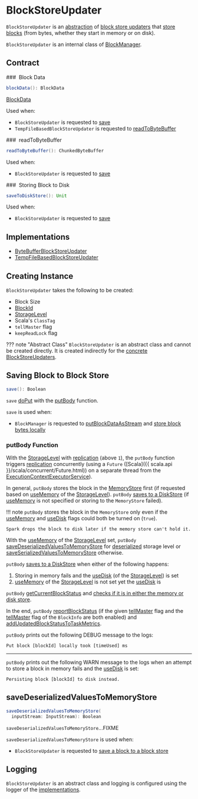 # BlockStoreUpdater

`BlockStoreUpdater` is an [abstraction](#contract) of [block store updaters](#implementations) that [store blocks](#save) (from bytes, whether they start in memory or on disk).

`BlockStoreUpdater` is an internal class of [BlockManager](BlockManager.md).

## Contract

### <span id="blockData"> Block Data

```scala
blockData(): BlockData
```

[BlockData](BlockData.md)

Used when:

* `BlockStoreUpdater` is requested to [save](#save)
* `TempFileBasedBlockStoreUpdater` is requested to [readToByteBuffer](TempFileBasedBlockStoreUpdater.md#readToByteBuffer)

### <span id="readToByteBuffer"> readToByteBuffer

```scala
readToByteBuffer(): ChunkedByteBuffer
```

Used when:

* `BlockStoreUpdater` is requested to [save](#save)

### <span id="saveToDiskStore"> Storing Block to Disk

```scala
saveToDiskStore(): Unit
```

Used when:

* `BlockStoreUpdater` is requested to [save](#save)

## Implementations

* [ByteBufferBlockStoreUpdater](ByteBufferBlockStoreUpdater.md)
* [TempFileBasedBlockStoreUpdater](TempFileBasedBlockStoreUpdater.md)

## Creating Instance

`BlockStoreUpdater` takes the following to be created:

* <span id="blockSize"> Block Size
* <span id="blockId"> [BlockId](BlockId.md)
* <span id="level"> [StorageLevel](StorageLevel.md)
* <span id="classTag"> Scala's `ClassTag`
* <span id="tellMaster"> `tellMaster` flag
* <span id="keepReadLock"> `keepReadLock` flag

??? note "Abstract Class"
    `BlockStoreUpdater` is an abstract class and cannot be created directly. It is created indirectly for the [concrete BlockStoreUpdaters](#implementations).

## <span id="save"> Saving Block to Block Store

```scala
save(): Boolean
```

`save` [doPut](BlockManager.md#doPut) with the [putBody](#save-putBody) function.

`save` is used when:

* `BlockManager` is requested to [putBlockDataAsStream](BlockManager.md#putBlockDataAsStream) and [store block bytes locally](BlockManager.md#putBytes)

### <span id="save-putBody"> putBody Function

With the [StorageLevel](#level) with [replication](StorageLevel.md#replication) (above `1`), the `putBody` function triggers [replication](BlockManager.md#replicate) concurrently (using a `Future` ([Scala]({{ scala.api }}/scala/concurrent/Future.html)) on a separate thread from the [ExecutionContextExecutorService](BlockManager.md#futureExecutionContext)).

In general, `putBody` stores the block in the [MemoryStore](BlockManager.md#memoryStore) first (if requested based on [useMemory](StorageLevel.md#useMemory) of the [StorageLevel](#level)). `putBody` [saves to a DiskStore](#saveToDiskStore) (if [useMemory](StorageLevel.md#useMemory) is not specified or storing to the `MemoryStore` failed).

!!! note
    `putBody` stores the block in the `MemoryStore` only even if the [useMemory](StorageLevel.md#useMemory) and [useDisk](StorageLevel.md#useDisk) flags could both be turned on (`true`).

    Spark drops the block to disk later if the memory store can't hold it.

With the [useMemory](StorageLevel.md#useMemory) of the [StorageLevel](#level) set, `putBody` [saveDeserializedValuesToMemoryStore](#saveDeserializedValuesToMemoryStore) for [deserialized](StorageLevel.md#deserialized) storage level or [saveSerializedValuesToMemoryStore](#saveSerializedValuesToMemoryStore) otherwise.

`putBody` [saves to a DiskStore](#saveToDiskStore) when either of the following happens:

1. Storing in memory fails and the [useDisk](StorageLevel.md#useDisk) (of the [StorageLevel](#level)) is set
1. [useMemory](StorageLevel.md#useMemory) of the [StorageLevel](#level) is not set yet the [useDisk](StorageLevel.md#useDisk) is

`putBody` [getCurrentBlockStatus](BlockManager.md#getCurrentBlockStatus) and [checks if it is in either the memory or disk store](StorageLevel.md#isValid).

In the end, `putBody` [reportBlockStatus](BlockManager.md#reportBlockStatus) (if the given [tellMaster](#tellMaster) flag and the [tellMaster](#tellMaster) flag of the `BlockInfo` are both enabled) and [addUpdatedBlockStatusToTaskMetrics](BlockManager.md#addUpdatedBlockStatusToTaskMetrics).

`putBody` prints out the following DEBUG message to the logs:

```text
Put block [blockId] locally took [timeUsed] ms
```

---

`putBody` prints out the following WARN message to the logs when an attempt to store a block in memory fails and the [useDisk](StorageLevel.md#useDisk) is set:

```text
Persisting block [blockId] to disk instead.
```

## <span id="saveDeserializedValuesToMemoryStore"> saveDeserializedValuesToMemoryStore

```scala
saveDeserializedValuesToMemoryStore(
  inputStream: InputStream): Boolean
```

`saveDeserializedValuesToMemoryStore`...FIXME

`saveDeserializedValuesToMemoryStore` is used when:

* `BlockStoreUpdater` is requested to [save a block to a block store](#save)

## Logging

`BlockStoreUpdater` is an abstract class and logging is configured using the logger of the [implementations](#implementations).
